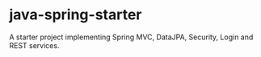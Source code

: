 # java-spring-starter
A starter project implementing Spring MVC, DataJPA, Security, Login and REST services.

# 
